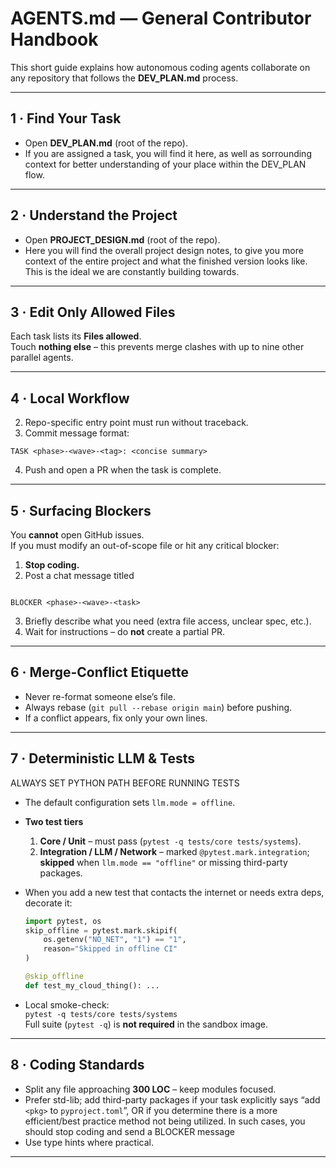 # AGENTS.md — General Contributor Handbook

This short guide explains how autonomous coding agents collaborate on any
repository that follows the **DEV_PLAN.md** process.

---

## 1 · Find Your Task

* Open **DEV_PLAN.md** (root of the repo).  
* If you are assigned a task, you will find it here, as well as sorrounding context for better understanding of your place within the DEV_PLAN flow.

---

## 2 · Understand the Project

* Open **PROJECT_DESIGN.md** (root of the repo).  
* Here you will find the overall project design notes, to give you more context of the entire project and what the finished version looks like.  This is the ideal we are constantly building towards.

---

## 3 · Edit Only Allowed Files

Each task lists its **Files allowed**.  
Touch **nothing else** – this prevents merge clashes with up to nine other
parallel agents.

---

## 4 · Local Workflow

2. Repo-specific entry point must run without traceback.  
3. Commit message format:

`TASK <phase>-<wave>-<tag>: <concise summary>`

4. Push and open a PR when the task is complete.

---

## 5 · Surfacing Blockers

You **cannot** open GitHub issues.  
If you must modify an out-of-scope file or hit any critical blocker:

1. **Stop coding.**  
2. Post a chat message titled  

```

BLOCKER <phase>-<wave>-<task>

```

3. Briefly describe what you need (extra file access, unclear spec, etc.).  
4. Wait for instructions – do **not** create a partial PR.

---

## 6 · Merge-Conflict Etiquette

* Never re-format someone else’s file.  
* Always rebase (`git pull --rebase origin main`) before pushing.  
* If a conflict appears, fix only your own lines.

---

## 7 · Deterministic LLM & Tests

ALWAYS SET PYTHON PATH BEFORE RUNNING TESTS

* The default configuration sets `llm.mode = offline`.
* **Two test tiers**  
  1. **Core / Unit** – must pass (`pytest -q tests/core tests/systems`).  
  2. **Integration / LLM / Network** – marked `@pytest.mark.integration`; **skipped** when
     `llm.mode == "offline"` or missing third-party packages.  
* When you add a new test that contacts the internet or needs extra deps, decorate it:

  ```python
  import pytest, os
  skip_offline = pytest.mark.skipif(
      os.getenv("NO_NET", "1") == "1",
      reason="Skipped in offline CI"
  )

  @skip_offline
  def test_my_cloud_thing(): ...
  ```

* Local smoke-check:  
  `pytest -q tests/core tests/systems`  
  Full suite (`pytest -q`) is **not required** in the sandbox image.

---

## 8 · Coding Standards

* Split any file approaching **300 LOC** – keep modules focused.  
* Prefer std-lib; add third-party packages if your task explicitly
says “add `<pkg>` to `pyproject.toml`”, OR if you determine there is a more efficient/best practice method not being utilized.  In such cases, you should stop coding and send a BLOCKER message
* Use type hints where practical.

---